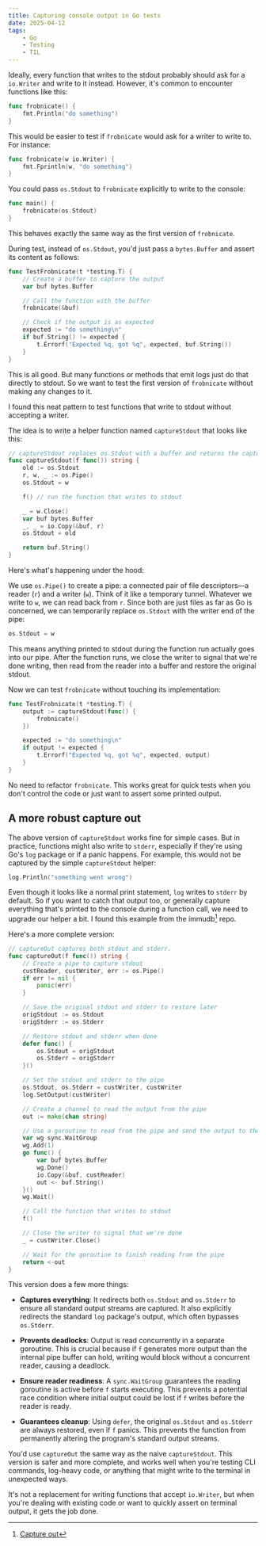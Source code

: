 ```yaml
---
title: Capturing console output in Go tests
date: 2025-04-12
tags:
    - Go
    - Testing
    - TIL
---
```


Ideally, every function that writes to the stdout probably should ask for a `io.Writer` and
write to it instead. However, it's common to encounter functions like this:

```go
func frobnicate() {
    fmt.Println("do something")
}
```

This would be easier to test if `frobnicate` would ask for a writer to write to. For
instance:

```go
func frobnicate(w io.Writer) {
    fmt.Fprintln(w, "do something")
}
```

You could pass `os.Stdout` to `frobnicate` explicitly to write to the console:

```go
func main() {
    frobnicate(os.Stdout)
}
```

This behaves exactly the same way as the first version of `frobnicate`.

During test, instead of `os.Stdout`, you'd just pass a `bytes.Buffer` and assert its content
as follows:

```go
func TestFrobnicate(t *testing.T) {
    // Create a buffer to capture the output
    var buf bytes.Buffer

    // Call the function with the buffer
    frobnicate(&buf)

    // Check if the output is as expected
    expected := "do something\n"
    if buf.String() != expected {
        t.Errorf("Expected %q, got %q", expected, buf.String())
    }
}
```

This is all good. But many functions or methods that emit logs just do that directly to
stdout. So we want to test the first version of `frobnicate` without making any changes to
it.

I found this neat pattern to test functions that write to stdout without accepting a writer.

The idea is to write a helper function named `captureStdout` that looks like this:

```go
// captureStdout replaces os.Stdout with a buffer and returns the captured output.
func captureStdout(f func()) string {
    old := os.Stdout
    r, w, _ := os.Pipe()
    os.Stdout = w

    f() // run the function that writes to stdout

    _ = w.Close()
    var buf bytes.Buffer
    _, _ = io.Copy(&buf, r)
    os.Stdout = old

    return buf.String()
}
```

Here's what's happening under the hood:

We use `os.Pipe()` to create a pipe: a connected pair of file descriptors—a reader (`r`) and
a writer (`w`). Think of it like a temporary tunnel. Whatever we write to `w`, we can read
back from `r`. Since both are just files as far as Go is concerned, we can temporarily
replace `os.Stdout` with the writer end of the pipe:

```go
os.Stdout = w
```

This means anything printed to stdout during the function run actually goes into our pipe.
After the function runs, we close the writer to signal that we're done writing, then read
from the reader into a buffer and restore the original stdout.

Now we can test `frobnicate` without touching its implementation:

```go
func TestFrobnicate(t *testing.T) {
    output := captureStdout(func() {
        frobnicate()
    })

    expected := "do something\n"
    if output != expected {
        t.Errorf("Expected %q, got %q", expected, output)
    }
}
```

No need to refactor `frobnicate`. This works great for quick tests when you don't control
the code or just want to assert some printed output.

## A more robust capture out

The above version of `captureStdout` works fine for simple cases. But in practice, functions
might also write to `stderr`, especially if they're using Go's `log` package or if a panic
happens. For example, this would not be captured by the simple `captureStdout` helper:

```go
log.Println("something went wrong")
```

Even though it looks like a normal print statement, `log` writes to `stderr` by default. So
if you want to catch that output too, or generally capture everything that's printed to the
console during a function call, we need to upgrade our helper a bit. I found this example
from the immudb[^1] repo.

Here's a more complete version:

```go
// captureOut captures both stdout and stderr.
func captureOut(f func()) string {
    // Create a pipe to capture stdout
    custReader, custWriter, err := os.Pipe()
    if err != nil {
        panic(err)
    }

    // Save the original stdout and stderr to restore later
    origStdout := os.Stdout
    origStderr := os.Stderr

    // Restore stdout and stderr when done
    defer func() {
        os.Stdout = origStdout
        os.Stderr = origStderr
    }()

    // Set the stdout and stderr to the pipe
    os.Stdout, os.Stderr = custWriter, custWriter
    log.SetOutput(custWriter)

    // Create a channel to read the output from the pipe
    out := make(chan string)

    // Use a goroutine to read from the pipe and send the output to the channel
    var wg sync.WaitGroup
    wg.Add(1)
    go func() {
        var buf bytes.Buffer
        wg.Done()
        io.Copy(&buf, custReader)
        out <- buf.String()
    }()
    wg.Wait()

    // Call the function that writes to stdout
    f()

    // Close the writer to signal that we're done
    _ = custWriter.Close()

    // Wait for the goroutine to finish reading from the pipe
    return <-out
}
```

This version does a few more things:

- **Captures everything**: It redirects both `os.Stdout` and `os.Stderr` to ensure all
  standard output streams are captured. It also explicitly redirects the standard `log`
  package's output, which often bypasses `os.Stderr`.

- **Prevents deadlocks**: Output is read concurrently in a separate goroutine. This is
  crucial because if `f` generates more output than the internal pipe buffer can hold,
  writing would block without a concurrent reader, causing a deadlock.

- **Ensure reader readiness**: A `sync.WaitGroup` guarantees the reading goroutine is active
  before `f` starts executing. This prevents a potential race condition where initial output
  could be lost if `f` writes before the reader is ready.

- **Guarantees cleanup**: Using `defer`, the original `os.Stdout` and `os.Stderr` are always
  restored, even if `f` panics. This prevents the function from permanently altering the
  program's standard output streams.

You'd use `captureOut` the same way as the naive `captureStdout`. This version is safer and
more complete, and works well when you're testing CLI commands, log-heavy code, or anything
that might write to the terminal in unexpected ways.

It's not a replacement for writing functions that accept `io.Writer`, but when you're
dealing with existing code or want to quickly assert on terminal output, it gets the job
done.

[^1]:
    [Capture out](https://github.com/codenotary/immudb/blob/cf9a5d8b9b4d3784c6b9fa8c874902bf1318a6e8/cmd/immuclient/immuclienttest/helper.go#L143)
